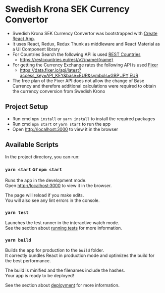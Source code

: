 # Swedish Krona SEK Currency Convertor

* Swedish Krona SEK Currency Convertor was bootstrapped with [Create React App](https://github.com/facebook/create-react-app).
* It uses React, Redux, Redux Thunk as middleware and React Material as a UI Component library
* For Countries Search the following API is used [REST Countries](https://restcountries.eu)
  * https://restcountries.eu/rest/v2/name/{name}
* For getting the Currency Exchange rates the following API is used [Fixer]()
  * https://data.fixer.io/api/latest?access_key=API_KEY&base=EUR&symbols=GBP,JPY,EUR
* The free plan of the Fixer API does not allow the change of Base Currency and therefore additional calculations were
  required to obtain the currency conversion from Swedish Krono

## Project Setup

* Run cmd `npm install` or `yarn install` to install the required packages
* Run cmd `npm start` or `yarn start` to run the app 
* Open [http://localhost:3000](http://localhost:3000) to view it in the browser

## Available Scripts

In the project directory, you can run:

### `yarn start` or `npm start`

Runs the app in the development mode.\
Open [http://localhost:3000](http://localhost:3000) to view it in the browser.

The page will reload if you make edits.\
You will also see any lint errors in the console.

### `yarn test`

Launches the test runner in the interactive watch mode.\
See the section about [running tests](https://facebook.github.io/create-react-app/docs/running-tests) for more information.

### `yarn build`

Builds the app for production to the `build` folder.\
It correctly bundles React in production mode and optimizes the build for the best performance.

The build is minified and the filenames include the hashes.\
Your app is ready to be deployed!

See the section about [deployment](https://facebook.github.io/create-react-app/docs/deployment) for more information.
